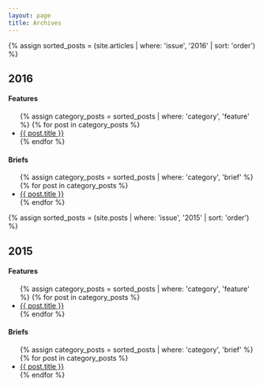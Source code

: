 ```yaml
---
layout: page
title: Archives
---
```

<section class="archive">
{% assign sorted_posts = (site.articles | where: 'issue', '2016' | sort: 'order') %}

<h2 id="{{ post.date | date: "%Y" }}">2016</h2>
<h4 class="category-title">Features</h4>
<ul class="archive-item">
{% assign category_posts = sorted_posts | where: 'category', 'feature' %}
{% for post in category_posts %}
  <li><a href="{{ post.url }}">{{ post.title }}</a></li>    
{% endfor %}
</ul>

<h4 class="category-title">Briefs</h4>
<ul class="archive-item">
{% assign category_posts = sorted_posts | where: 'category', 'brief' %}
{% for post in category_posts %}
  <li><a href="{{ post.url }}">{{ post.title }}</a></li>    
{% endfor %}
</ul>
</section>


{% assign sorted_posts = (site.posts | where: 'issue', '2015' | sort: 'order') %}
<section class="archive">
  <h2 id="{{ post.date | date: "%Y" }}">2015</h2>
  <h4 class="category-title">Features</h4>
  <ul class="archive-item">
{% assign category_posts = sorted_posts | where: 'category', 'feature' %}
{% for post in category_posts %}
    <li><a href="{{ post.url }}">{{ post.title }}</a></li>    
{% endfor %}
  </ul>

  <h4 class="category-title">Briefs</h4>
  <ul class="archive-item">
{% assign category_posts = sorted_posts | where: 'category', 'brief' %}
{% for post in category_posts %}
    <li><a href="{{ post.url }}">{{ post.title }}</a></li>    
{% endfor %}
  </ul>
</section>

